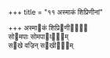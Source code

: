 +++
title = "११ अस्माकं शिप्रिणीनां"

+++
अस्मा᳓कं शिप्रि᳓णीनां᳐  
सो᳓मपाः सोमपा᳓व्ना᳐म्  
स᳓खे वज्रिन् स᳓खीना᳐म्